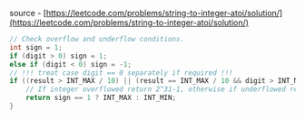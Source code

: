 source - [https://leetcode.com/problems/string-to-integer-atoi/solution/](https://leetcode.com/problems/string-to-integer-atoi/solution/)
```cpp
// Check overflow and underflow conditions. 
int sign = 1;
if (digit > 0) sign = 1;
else if (digit < 0) sign = -1;
// !!! treat case digit == 0 separately if required !!!
if ((result > INT_MAX / 10) || (result == INT_MAX / 10 && digit > INT_MAX % 10)) { 
    // If integer overflowed return 2^31-1, otherwise if underflowed return -2^31.    
    return sign == 1 ? INT_MAX : INT_MIN;
}
```